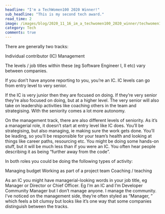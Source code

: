 ```yaml
---
headline: "I'm a TechWomen100 2020 Winner!"
sub_headline: "This is my second tech award."
read_time: 2
image: /images/blog/2020_11_16_im_a_techwomen100_2020_winner/techwomen100.jpg
category: Tech
comments: true
---
```


There are generally two tracks:

Individual contributor (IC)
Management

The levels / job titles within these (eg Software Engineer I, II etc) vary between companies.

If you don’t have anyone reporting to you, you’re an IC. IC levels can go from entry level to very senior.

If the IC is very junior then they are focused on doing. If they’re very senior they’re also focused on doing, but at a higher level.  The very senior will also take on leadership activities like coaching others in the team and strategising. With the seniority comes a lot more autonomy.

On the management track, there are also different levels of seniority. As it’s a managerial role, it doesn’t start at entry level like IC does. You’ll be strategising, but also managing, ie making sure the work gets done. You’ll be leading, so you’ll be responsible for your team’s health and looking at things like career paths, resourcing etc. You might be doing some hands-on stuff, but it will be much less than if you were an IC. You often hear people describing it as being “further away from the code”.

In both roles you could be doing the following types of activity:

Managing budget
Working as part of a project team
Coaching / teaching

As an IC you might have managerial-looking words in your job title, eg Manager or Director or Chief <something> Officer. Eg I’m an IC and I’m Developer Community Manager but I don’t manage anyone. I manage the community. I’ve noticed on the management side, they’re often styled as “Manager, <function>” which feels a bit clumsy but looks like it’s one way that some companies distinguish between the tracks.